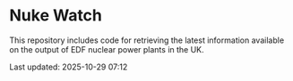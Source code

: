 # Nuke Watch

This repository includes code for retrieving the latest information available on the output of EDF nuclear power plants in the UK.

Last updated: 2025-10-29 07:12
